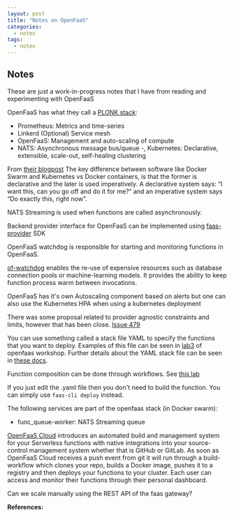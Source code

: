 ```yaml
---
layout: post
title: "Notes on OpenFaaS"
categories:
  - notes
tags:
  - notes
---
```

## Notes
These are just a work-in-progress notes that I have from reading and experimenting with OpenFaaS

OpenFaaS has what they call a [PLONK stack](https://www.openfaas.com/blog/plonk-stack/):
- Prometheus: Metrics and time-series
- Linkerd (Optional) Service mesh
- OpenFaaS: Management and auto-scaling of compute
- NATS: Asynchronous message bus/queue
-, Kubernetes: Declarative, extensible, scale-out, self-healing clustering

From [their blogpost](https://www.openfaas.com/blog/plonk-stack/)
    The key difference between software like Docker Swarm and Kubernetes vs Docker containers, is that the former is declarative and the later is used imperatively. A declarative system says: “I want this, can you go off and do it for me?” and an imperative system says “Do exactly this, right now”.

NATS Streaming is used when functions are called asynchronously.

Backend provider interface for OpenFaaS can be implemented using [faas-provider](https://github.com/openfaas/faas-provider) SDK

OpenFaaS watchdog is responsible for starting and monitoring functions in OpenFaaS.

[of-watchdog](https://github.com/openfaas-incubator/of-watchdog/blob/master/README.md) enables the re-use of expensive resources such as database connection pools or machine-learning models. It provides the ability to keep function process warm between invocations.

OpenFaaS has it's own Autoscaling component based on alerts but one can also use the Kubernetes HPA when using a kubernetes deployment

There was some proposal related to provider agnostic constraints and limits, however that has been close. [Issue 479](https://github.com/openfaas/faas/issues/479)

You can use something called a stack file YAML to specify the functions that you want to deploy. Examples of this file can be seen in [lab3](https://github.com/openfaas/workshop/blob/master/lab3.md) of openfaas workshop. Further details about the YAML stack file can be seen in [these docs](https://docs.openfaas.com/reference/yaml/).

Function composition can be done through workflows. See [this lab](https://github.com/openfaas/workshop/blob/master/lab4.md#create-workflows)

If you just edit the .yaml file then you don't need to build the function. You can simply use `faas-cli deploy` instead.

The following services are part of the openfaas stack (in Docker swarm):
- func_queue-worker: NATS Streaming queue

[OpenFaaS Cloud](https://docs.openfaas.com/openfaas-cloud/intro/) introduces an automated build and management system for your Serverless functions with native integrations into your source-control management system whether that is GitHub or GitLab. As soon as OpenFaaS Cloud receives a push event from git it will run through a build-workflow which clones your repo, builds a Docker image, pushes it to a registry and then deploys your functions to your cluster. Each user can access and monitor their functions through their personal dashboard.

Can we scale manually using the REST API of the faas gateway?


**References:**
